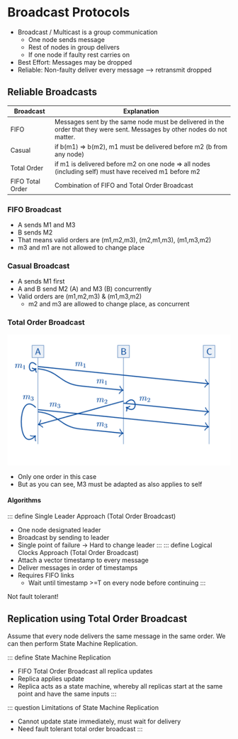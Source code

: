# Broadcast Protocols

- Broadcast / Multicast is a group communication
  - One node sends message
  - Rest of nodes in group delivers
  - If one node if faulty rest carries on
- Best Effort: Messages may be dropped
- Reliable: Non-faulty deliver every message --> retransmit dropped


## Reliable Broadcasts

Broadcast|Explanation
---|---
FIFO | Messages sent by the same node must be delivered in the order that they were sent. Messages by other nodes do not matter.
Casual | if b(m1) => b(m2), m1 must be delivered before m2 (b from any node) 
Total Order | if m1 is delivered before m2 on one node => all nodes (including self) must have received m1 before m2
FIFO Total Order | Combination of FIFO and Total Order Broadcast 


### FIFO Broadcast
- A sends M1 and M3
- B sends M2
- That means valid orders are (m1,m2,m3), (m2,m1,m3), (m1,m3,m2)
- m3 and m1 are not allowed to change place

### Casual Broadcast
- A sends M1 first
- A and B send M2 (A) and M3 (B) concurrently
- Valid orders are (m1,m2,m3) & (m1,m3,m2)
  - m2 and m3 are allowed to change place, as concurrent

### Total Order Broadcast 
![](res/4/tob.PNG)

- Only one order in this case
- But as you can see, M3 must be adapted as also applies to self

#### Algorithms

::: define Single Leader Approach (Total Order Broadcast)
- One node designated leader
- Broadcast by sending to leader
- Single point of failure -> Hard to change leader
:::
::: define Logical Clocks Approach (Total Order Broadcast)
- Attach a vector timestamp to every message
- Deliver messages in order of timestamps
- Requires FIFO links 
  - Wait until timestamp >=T on every node before continuing
:::

Not fault tolerant!

## Replication using Total Order Broadcast

Assume that every node delivers the same message in the same order. We can then perform State Machine Replication.

::: define State Machine Replication
- FIFO Total Order Broadcast all replica updates
- Replica applies update
- Replica acts as a state machine, whereby all replicas start at the same point and have the same inputs
:::

::: question Limitations of State Machine Replication
- Cannot update state immediately, must wait for delivery
- Need fault tolerant total order broadcast
:::
